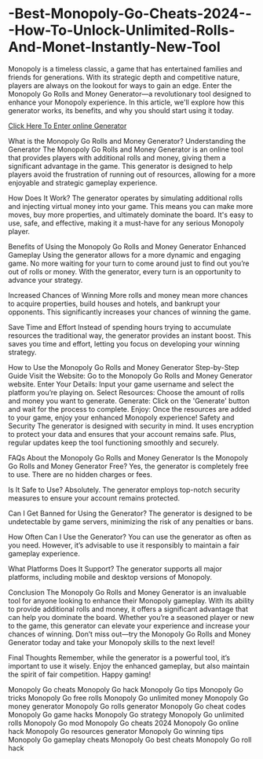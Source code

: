 # -Best-Monopoly-Go-Cheats-2024---How-To-Unlock-Unlimited-Rolls-And-Monet-Instantly-New-Tool
Monopoly is a timeless classic, a game that has entertained families and friends for generations. With its strategic depth and competitive nature, players are always on the lookout for ways to gain an edge. Enter the Monopoly Go Rolls and Money Generator—a revolutionary tool designed to enhance your Monopoly experience. In this article, we'll explore how this generator works, its benefits, and why you should start using it today.

<a href="https://rebrand.ly/3cdanls">Click Here To Enter online Generator</a>

What is the Monopoly Go Rolls and Money Generator?
Understanding the Generator
The Monopoly Go Rolls and Money Generator is an online tool that provides players with additional rolls and money, giving them a significant advantage in the game. This generator is designed to help players avoid the frustration of running out of resources, allowing for a more enjoyable and strategic gameplay experience.

How Does It Work?
The generator operates by simulating additional rolls and injecting virtual money into your game. This means you can make more moves, buy more properties, and ultimately dominate the board. It's easy to use, safe, and effective, making it a must-have for any serious Monopoly player.

Benefits of Using the Monopoly Go Rolls and Money Generator
Enhanced Gameplay
Using the generator allows for a more dynamic and engaging game. No more waiting for your turn to come around just to find out you’re out of rolls or money. With the generator, every turn is an opportunity to advance your strategy.

Increased Chances of Winning
More rolls and money mean more chances to acquire properties, build houses and hotels, and bankrupt your opponents. This significantly increases your chances of winning the game.

Save Time and Effort
Instead of spending hours trying to accumulate resources the traditional way, the generator provides an instant boost. This saves you time and effort, letting you focus on developing your winning strategy.

How to Use the Monopoly Go Rolls and Money Generator
Step-by-Step Guide
Visit the Website: Go to the Monopoly Go Rolls and Money Generator website.
Enter Your Details: Input your game username and select the platform you’re playing on.
Select Resources: Choose the amount of rolls and money you want to generate.
Generate: Click on the 'Generate' button and wait for the process to complete.
Enjoy: Once the resources are added to your game, enjoy your enhanced Monopoly experience!
Safety and Security
The generator is designed with security in mind. It uses encryption to protect your data and ensures that your account remains safe. Plus, regular updates keep the tool functioning smoothly and securely.

FAQs About the Monopoly Go Rolls and Money Generator
Is the Monopoly Go Rolls and Money Generator Free?
Yes, the generator is completely free to use. There are no hidden charges or fees.

Is It Safe to Use?
Absolutely. The generator employs top-notch security measures to ensure your account remains protected.

Can I Get Banned for Using the Generator?
The generator is designed to be undetectable by game servers, minimizing the risk of any penalties or bans.

How Often Can I Use the Generator?
You can use the generator as often as you need. However, it’s advisable to use it responsibly to maintain a fair gameplay experience.

What Platforms Does It Support?
The generator supports all major platforms, including mobile and desktop versions of Monopoly.

Conclusion
The Monopoly Go Rolls and Money Generator is an invaluable tool for anyone looking to enhance their Monopoly gameplay. With its ability to provide additional rolls and money, it offers a significant advantage that can help you dominate the board. Whether you’re a seasoned player or new to the game, this generator can elevate your experience and increase your chances of winning. Don’t miss out—try the Monopoly Go Rolls and Money Generator today and take your Monopoly skills to the next level!

Final Thoughts
Remember, while the generator is a powerful tool, it’s important to use it wisely. Enjoy the enhanced gameplay, but also maintain the spirit of fair competition. Happy gaming!

Monopoly Go cheats
Monopoly Go hack
Monopoly Go tips
Monopoly Go tricks
Monopoly Go free rolls
Monopoly Go unlimited money
Monopoly Go money generator
Monopoly Go rolls generator
Monopoly Go cheat codes
Monopoly Go game hacks
Monopoly Go strategy
Monopoly Go unlimited rolls
Monopoly Go mod
Monopoly Go cheats 2024
Monopoly Go online hack
Monopoly Go resources generator
Monopoly Go winning tips
Monopoly Go gameplay cheats
Monopoly Go best cheats
Monopoly Go roll hack
